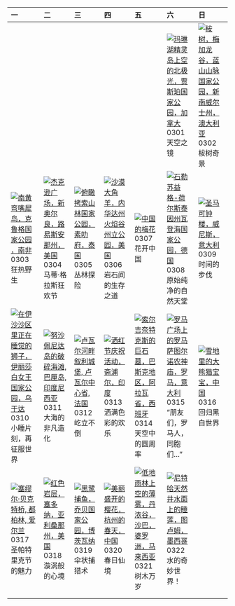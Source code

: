 | 一                                                                                                                                                                                                      | 二                                                                                                                                                                                                       | 三                                                                                                                                                                                           | 四                                                                                                                                                                                                  | 五                                                                                                                                                                                                   | 六                                                                                                                                                                                                                           | 日                                                                                                                                                                                                          |
|:-------------------------------------------------------------------------------------------------------------------------------------------------------------------------------------------------------|:--------------------------------------------------------------------------------------------------------------------------------------------------------------------------------------------------------|:--------------------------------------------------------------------------------------------------------------------------------------------------------------------------------------------|:---------------------------------------------------------------------------------------------------------------------------------------------------------------------------------------------------|:----------------------------------------------------------------------------------------------------------------------------------------------------------------------------------------------------|:----------------------------------------------------------------------------------------------------------------------------------------------------------------------------------------------------------------------------|:-----------------------------------------------------------------------------------------------------------------------------------------------------------------------------------------------------------|
|                                                                                                                                                                                                        |                                                                                                                                                                                                         |                                                                                                                                                                                             |                                                                                                                                                                                                    |                                                                                                                                                                                                     | [![](https://www.bing.com/th?id=OHR.MaligneLakeJasper_ZH-CN2664289451_320x240.jpg "玛琳湖精灵岛上空的北极光，贾斯珀国家公园，加拿大")](https://www.bing.com/th?id=OHR.MaligneLakeJasper_ZH-CN2664289451_UHD.jpg)<br>0301<br>天空之镜                    | [![](https://www.bing.com/th?id=OHR.EucalyptusForest_ZH-CN3052498076_320x240.jpg "桉树，梅加龙谷，蓝山山脉国家公园，新南威尔士州，澳大利亚")](https://www.bing.com/th?id=OHR.EucalyptusForest_ZH-CN3052498076_UHD.jpg)<br>0302<br>桉树奇景 |
| [![](https://www.bing.com/th?id=OHR.HornbillPair_ZH-CN3380997666_320x240.jpg "南黄弯嘴犀鸟，克鲁格国家公园 ，南非")](https://www.bing.com/th?id=OHR.HornbillPair_ZH-CN3380997666_UHD.jpg)<br>0303<br>狂热野生               | [![](https://www.bing.com/th?id=OHR.MardiGrasJackson_ZH-CN3456301377_320x240.jpg "杰克逊广场，新奥尔良，路易斯安那州，美国")](https://www.bing.com/th?id=OHR.MardiGrasJackson_ZH-CN3456301377_UHD.jpg)<br>0304<br>马蒂·格拉斯狂欢节 | [![](https://www.bing.com/th?id=OHR.SuratThani_ZH-CN4797096558_320x240.jpg "俯瞰拷索山林国家公园，素叻府，泰国")](https://www.bing.com/th?id=OHR.SuratThani_ZH-CN4797096558_UHD.jpg)<br>0305<br>丛林探险         | [![](https://www.bing.com/th?id=OHR.NevadaBigHorns_ZH-CN5987046965_320x240.jpg "沙漠大角羊，内华达州火焰谷州立公园，美国")](https://www.bing.com/th?id=OHR.NevadaBigHorns_ZH-CN5987046965_UHD.jpg)<br>0306<br>岩石间的生存之道 | [![](https://www.bing.com/th?id=OHR.PlumBlossom_ZH-CN5888621119_320x240.jpg "中国的梅花")](https://www.bing.com/th?id=OHR.PlumBlossom_ZH-CN5888621119_UHD.jpg)<br>0307<br>花开中国                           | [![](https://www.bing.com/th?id=OHR.WaddenSeaBiosphereReserve_ZH-CN9012125146_320x240.jpg "石勒苏益格-荷尔斯泰因州瓦登海国家公园，德国")](https://www.bing.com/th?id=OHR.WaddenSeaBiosphereReserve_ZH-CN9012125146_UHD.jpg)<br>0308<br>原始纯净的自然天堂 | [![](https://www.bing.com/th?id=OHR.ItalyClock_ZH-CN0846995743_320x240.jpg "圣马可钟楼，威尼斯，意大利")](https://www.bing.com/th?id=OHR.ItalyClock_ZH-CN0846995743_UHD.jpg)<br>0309<br>时间的步伐                           |
| [![](https://www.bing.com/th?id=OHR.NappingLion_ZH-CN1214312983_320x240.jpg "在伊沙沙区里正在睡觉的狮子，伊丽莎白女王国家公园，乌干达")](https://www.bing.com/th?id=OHR.NappingLion_ZH-CN1214312983_UHD.jpg)<br>0310<br>小睡片刻，再征服世界 | [![](https://www.bing.com/th?id=OHR.NusaPenida_ZH-CN4934656933_320x240.jpg "努沙佩尼达岛的破碎海滩, 巴厘岛, 印度尼西亚")](https://www.bing.com/th?id=OHR.NusaPenida_ZH-CN4934656933_UHD.jpg)<br>0311<br>大海的非凡造化            | [![](https://www.bing.com/th?id=OHR.ChateauLoire_ZH-CN5040147638_320x240.jpg "卢瓦尔河畔叙利城堡, 卢瓦尔中心省, 法国")](https://www.bing.com/th?id=OHR.ChateauLoire_ZH-CN5040147638_UHD.jpg)<br>0312<br>屹立不倒 | [![](https://www.bing.com/th?id=OHR.HoliColors_ZH-CN2177185823_320x240.jpg "洒红节庆祝活动，斋浦尔，印度")](https://www.bing.com/th?id=OHR.HoliColors_ZH-CN2177185823_UHD.jpg)<br>0313<br>洒满色彩的欢乐                | [![](https://www.bing.com/th?id=OHR.BasqueDolmen_ZH-CN2364777801_320x240.jpg "索尔吉奈特克斯的巨石墓，巴斯克地区，阿拉瓦省，西班牙")](https://www.bing.com/th?id=OHR.BasqueDolmen_ZH-CN2364777801_UHD.jpg)<br>0314<br>天空中的圆周率 | [![](https://www.bing.com/th?id=OHR.ForumRomanum_ZH-CN5873120178_320x240.jpg "罗马广场上的罗马萨图尔诺农神庙，罗马，意大利")](https://www.bing.com/th?id=OHR.ForumRomanum_ZH-CN5873120178_UHD.jpg)<br>0315<br>“朋友们，罗马人，同胞们…”                      | [![](https://www.bing.com/th?id=OHR.PandaSnow_ZH-CN5981854301_320x240.jpg "雪地里的大熊猫宝宝，中国")](https://www.bing.com/th?id=OHR.PandaSnow_ZH-CN5981854301_UHD.jpg)<br>0316<br>回归黑白世界                             |
| [![](https://www.bing.com/th?id=OHR.BeckettBridge_ZH-CN6206942429_320x240.jpg "塞缪尔·贝克特桥, 都柏林, 爱尔兰")](https://www.bing.com/th?id=OHR.BeckettBridge_ZH-CN6206942429_UHD.jpg)<br>0317<br>圣帕特里克节的魅力        | [![](https://www.bing.com/th?id=OHR.SedonaSpring_ZH-CN6305197600_320x240.jpg "红色岩层，塞多纳，亚利桑那州，美国")](https://www.bing.com/th?id=OHR.SedonaSpring_ZH-CN6305197600_UHD.jpg)<br>0318<br>漩涡般的心境               | [![](https://www.bing.com/th?id=OHR.BlackHeron_ZH-CN6764711050_320x240.jpg "黑鹭捕鱼，乔贝国家公园，博茨瓦纳")](https://www.bing.com/th?id=OHR.BlackHeron_ZH-CN6764711050_UHD.jpg)<br>0319<br>伞状捕猎术         | [![](https://www.bing.com/th?id=OHR.SpringequinoxY25_ZH-CN1635828827_320x240.jpg "美丽盛开的樱花，杭州的春天，中国")](https://www.bing.com/th?id=OHR.SpringequinoxY25_ZH-CN1635828827_UHD.jpg)<br>0320<br>春日仙境     | [![](https://www.bing.com/th?id=OHR.DanumValley_ZH-CN5786482012_320x240.jpg "低地雨林上空的薄雾，丹浓谷，沙巴，婆罗洲，马来西亚")](https://www.bing.com/th?id=OHR.DanumValley_ZH-CN5786482012_UHD.jpg)<br>0321<br>树木万岁       | [![](https://www.bing.com/th?id=OHR.CenoteLilies_ZH-CN5915682591_320x240.jpg "尼特哈天然井水面上的睡莲，图卢姆，墨西哥")](https://www.bing.com/th?id=OHR.CenoteLilies_ZH-CN5915682591_UHD.jpg)<br>0322<br>水的奇妙世界！                               |                                                                                                                                                                                                            |
|                                                                                                                                                                                                        |                                                                                                                                                                                                         |                                                                                                                                                                                             |                                                                                                                                                                                                    |                                                                                                                                                                                                     |                                                                                                                                                                                                                             |                                                                                                                                                                                                            |
|                                                                                                                                                                                                        |                                                                                                                                                                                                         |                                                                                                                                                                                             |                                                                                                                                                                                                    |                                                                                                                                                                                                     |                                                                                                                                                                                                                             |                                                                                                                                                                                                            |